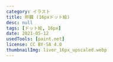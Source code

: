 ```yaml
---
category: イラスト
title: 肝臓 (16pxドット絵)
desc: null
tags: [ドット絵, 16px]
date: 2021-05-12
usedTools: [paint.net]
license: CC BY-SA 4.0
thumbnailImg: liver_16px_upscaled.webp
---
```


<script>
    import PixelArtOriginalSize from '$lib/components/creations/artworks/PixelArtOriginalSize.svelte';
</script>

<PixelArtOriginalSize filename="liver_16px" subjectName="肝臓" />
